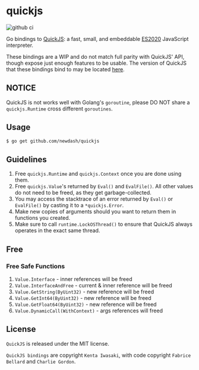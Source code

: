 # quickjs

![github ci](https://github.com/newdash/quickjs/workflows/github%20ci/badge.svg)

Go bindings to [QuickJS](https://bellard.org/quickjs/): a fast, small, and embeddable [ES2020](https://tc39.github.io/ecma262/) JavaScript interpreter.

These bindings are a WIP and do not match full parity with QuickJS' API, though expose just enough features to be usable. The version of QuickJS that these bindings bind to may be located [here](version.h).

## NOTICE

QuickJS is not works well with Golang's `goroutine`, please DO NOT share a `quickjs.Runtime` cross different `goroutines`.

## Usage

```bash
$ go get github.com/newdash/quickjs
```

## Guidelines

1. Free `quickjs.Runtime` and `quickjs.Context` once you are done using them.
2. Free `quickjs.Value`'s returned by `Eval()` and `EvalFile()`. All other values do not need to be freed, as they get garbage-collected.
3. You may access the stacktrace of an error returned by `Eval()` or `EvalFile()` by casting it to a `*quickjs.Error`.
4. Make new copies of arguments should you want to return them in functions you created.
5. Make sure to call `runtime.LockOSThread()` to ensure that QuickJS always operates in the exact same thread.

## Free

### Free Safe Functions

1. `Value.Interface` - inner references will be freed
1. `Value.InterfaceAndFree` - current & inner reference will be freed
1. `Value.GetString(ByUint32)` - new reference will be freed
1. `Value.GetInt64(ByUint32)` - new reference will be freed
1. `Value.GetFloat64(ByUint32)` - new reference will be freed
1. `Value.DynamicCall(WithContext)` - args references will freed


## License

`QuickJS` is released under the MIT license.

`QuickJS bindings` are copyright `Kenta Iwasaki`, with code copyright `Fabrice Bellard` and `Charlie Gordon`.

